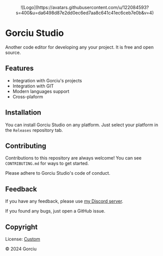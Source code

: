 <div align="center">
    ![Logo](https://avatars.githubusercontent.com/u/122084593?s=400&u=da6498d87e2dd0ec6ed7aa8c641c41ec6ceb7e0b&v=4)
</div>

# Gorciu Studio

Another code editor for developing any your project. It is free and open source.

## Features

- Integration with Gorciu's projects
- Integration with GIT
- Modern languages support
- Cross-plaform

## Installation

You can install Gorciu Studio on any platform. Just select your platform in the `Releases` repository tab.

## Contributing

Contributions to this repository are always welcome! You can see `CONTRIBUTING.md` for ways to get started.

Please adhere to Gorciu Studio's code of conduct.

## Feedback

If you have any feedback, please use [my Discord server](https://discord.gg/PuCxk5PnzU).

If you found any bugs, just open a GitHub issue.

## Copyright

License: [Custom](https://github.com/gorciu-official/studio/blob/main/LICENSE.md)

© 2024 Gorciu